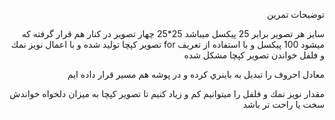 <div  dir="rtl">
  
  توضيحات تمرين

سايز هر تصوير برابر 25 پيكسل ميباشد 25*25 چهار تصوير در كنار هم قرار گرفته كه ميشود 100 پيكسل و با استفاده از تعريف for تصوير كپچا توليد شده و با اعمال نويز نمك و فلفل خواندن تصوير كپچا مشكل شده

معادل احروف را تبديل به باينري كرده و در پوشه هم مسير  قرار داده ايم


مقدار نويز نمك و فلفل را ميتوانيم كم و زياد كنيم تا تصوير كپچا به ميزان دلخواه خواندش سخت يا راحت تر باشد
  
 
  </div>
